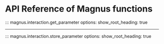 # API Reference of Magnus functions


::: magnus.interaction.get_parameter
    options:
        show_root_heading: true

---

::: magnus.interaction.store_parameter
    options:
        show_root_heading: true
